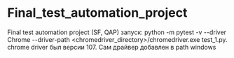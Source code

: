 # Final_test_automation_project
Final test automation project (SF, QAP)
запуск: python -m pytest -v --driver Chrome --driver-path <chromedriver_directory>/chromedriver.exe test_1.py.
chrome driver был версии 107. Сам драйвер добавлен в path windows
